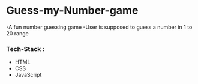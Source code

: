 # Guess-my-Number-game

-A fun number guessing game
-User is supposed to guess a number in 1 to 20 range 

### Tech-Stack :
* HTML
* CSS
* JavaScript
